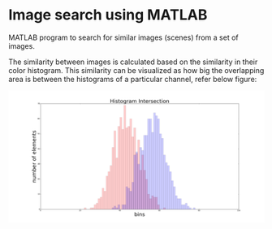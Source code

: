 # Image search using MATLAB
MATLAB program to search for similar images (scenes) from a set of images.


The similarity between images is calculated based on the similarity in their color histogram. This similarity can be visualized as how big the overlapping area is between the histograms of a particular channel, refer below figure:

![histogram](./histogram_intersection.png)

